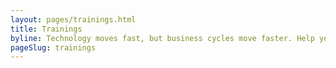 ```yaml
---
layout: pages/trainings.html
title: Trainings
byline: Technology moves fast, but business cycles move faster. Help your team keep up with both by taking advantage of our trainings. We conduct trainings on Docker, continuous integration, Kalabox, modern PHP, TravisCI, API construction, microservices architecture, and many more topics.
pageSlug: trainings
---
```

